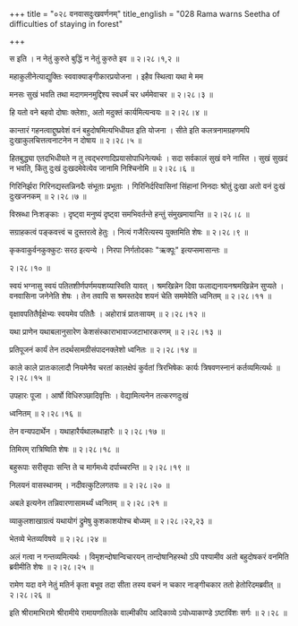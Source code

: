 +++
title = "०२८ वनवासदुःखवर्णनम्"
title_english = "028 Rama warns Seetha of difficulties of staying in forest"

+++


स इति । न नेतुं कुरुते बुद्धिं न नेतुं कुरुते इव  ॥  २।२८।१,२  ॥   

  

महाकुलीनेत्याद्युक्तिः स्ववाक्याङ्गीकारप्रयोजना । इहैव स्थित्वा यथा मे
मम  

मनसः सुखं भवति तथा मदागमनमुद्दिश्य स्वधर्मं चर धर्ममेवाचर  ॥  २।२८।३  ॥   

  

हि यतो वने बहवो दोषाः क्लेशाः, अतो मदुक्तं कार्यमित्यन्वयः  ॥  २।२८।४
 ॥   

  

कान्तारं गहनत्वाद्दुष्प्रवेशं वनं बहुदोषमित्यभिधीयत इति योजना । सीते इति
कलत्रनामग्रहणमपि दुःखाकुलचित्तत्वनाटनेन न दोषाय  ॥  २।२८।५  ॥   

  

हितबुद्ध्या एतदभिधीयते न तु त्वद्भरणादिप्रयासोपाधिनेत्यर्थः । सदा
सर्वकालं सुखं वने नास्ति । सुखं सुखदं न भवति, किंतु दुःखं दुःखदमेवेत्येव
जानामि निश्चिनोमि  ॥  २।२८।६  ॥   

  

गिरिनिर्झरा गिरिनद्यस्तन्निनदैः संभूताः प्रभूताः । गिरिनिर्दरिवासिनां
सिंहानां निनदाः श्रोतुं दुःखा अतो वनं दुःखं दुःखजनकम्  ॥  २।२८।७  ॥   

  

विस्रब्धा निःशङ्काः । दृष्ट्वा मनुष्यं दृष्ट्वा समभिवर्तन्ते हन्तुं
संमुखमायान्ति  ॥  २।२८।८  ॥   

  

सग्राहकत्वं पङ्कवत्त्वं च दुस्तरत्वे हेतुः । नित्यं गजैरित्यस्य
युक्तमिति शेषः  ॥  २।२८।९  ॥   

  

कृकवाकुर्वनकुक्कुटः सरठ इत्यन्ये । निरपा निर्गतोदकाः "ऋक्पूः"
इत्यप्समासान्तः  ॥   

२।२८।१०  ॥   

स्वयं भग्नासु स्वयं पतितशीर्णपर्णमयशय्यास्विति यावत् । श्रमखिन्नेन दिवा
फलाद्यनायनश्रमखिन्नेन सुप्यते । वनवासिना जनेनेति शेषः । तेन तवापि स
श्रमस्तदेव शयनं चेति सममेवेति ध्वनितम्  ॥  २।२८।११  ॥   

  

वृक्षावपतितैर्वृक्षेभ्यः स्वयमेव पतितैः । अहोरात्रं प्रातःसायम्  ॥ 
२।२८।१२  ॥   

  

यथा प्राणेन यथाबलानुसारेण केशसंस्काराभावाज्जटाभारकरणम्  ॥  २।२८।१३ ॥   

  

प्रतिपूजनं कार्यं तेन तदर्थसामग्रीसंपादनक्लेशो ध्वनितः  ॥  २।२८।१४  ॥   

  

काले काले प्रातःकालादौ नियमेनैव चरतां कालक्षेपं कुर्वतां त्रिरभिषेकः
कार्यः त्रिषवणस्नानं कर्तव्यमित्यर्थः  ॥  २।२८।१५  ॥   

  

उपहारः पूजा । आर्षो विधिरुञ्छादिवृत्तिः । वेद्यामित्यनेन तत्करणदुःखं  

ध्वनितम्  ॥  २।२८।१६  ॥   

  

तेन वन्यपदार्थेन । यथाहारैर्यथालब्धाहारैः  ॥  २।२८।१७  ॥   

  

तिमिरम् रात्रिष्विति शेषः  ॥  २।२८।१८  ॥   

  

बहुरूपाः सरीसृपाः सन्ति ते च मार्गमध्ये दर्पाच्चरन्ति  ॥  २।२८।१९  ॥   

  

निलयनं वासस्थानम् । नदीवत्कुटिलगतयः  ॥  २।२८।२०  ॥   

  

अबले इत्यनेन तन्निवारणासामर्थ्यं ध्वनितम्  ॥  २।२८।२१  ॥   

  

व्याकुलशाखाग्रत्वं यथायोगं द्रुमेषु कुशकाशयोश्च बोध्यम्  ॥  २।२८।२२,२३
 ॥   

  

भेतव्ये भेतव्यविषये  ॥  २।२८।२४  ॥   

  

अलं गत्वा न गन्तव्यमित्यर्थः । विमृशन्दोषान्विचारयन् तान्दोषानिहस्थो ऽपि
पश्यामीव अतो बहुदोषकरं वनमिति ब्रवीमीति शेषः  ॥  २।२८।२५  ॥   

  

रामेण यदा वने नेतुं मतिर्न कृता बभूव तदा सीता तस्य वचनं न चकार
नाङ्गीचकार ततो हेतोरिदमब्रवीत्  ॥  २।२८।२६  ॥   

  

इति श्रीरामाभिरामे श्रीरामीये रामायणतिलके वाल्मीकीय आदिकाव्ये
ऽयोध्याकाण्डे ऽष्टाविंशः सर्गः  ॥  २।२८  ॥   

  

  


